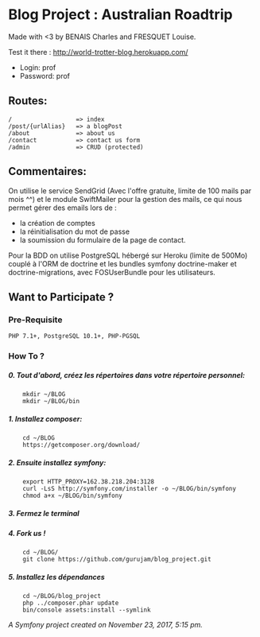 Blog Project : Australian Roadtrip
============

Made with <3 by BENAIS Charles and FRESQUET Louise.

Test it there : http://world-trotter-blog.herokuapp.com/

+ Login: prof
+ Password: prof

## Routes:

	/                  => index
	/post/{urlAlias}   => a blogPost
	/about             => about us
	/contact           => contact us form
	/admin             => CRUD (protected)


## Commentaires:
On utilise le service SendGrid (Avec l'offre gratuite, limite de 100 mails par mois ^^) et le module SwiftMailer pour la gestion des mails, ce qui nous permet gérer des emails lors de :
- la création de comptes
- la réinitialisation du mot de passe
- la soumission du formulaire de la page de contact. 

Pour la BDD on utilise PostgreSQL hébergé sur Heroku (limite de 500Mo) couplé à l'ORM de doctrine et les bundles symfony doctrine-maker et doctrine-migrations, avec FOSUserBundle pour les utilisateurs.



## Want to Participate ?

### Pre-Requisite
	PHP 7.1+, PostgreSQL 10.1+, PHP-PGSQL

### How To ?
#####	0. Tout d'abord, créez les répertoires dans votre répertoire personnel: 
		mkdir ~/BLOG
		mkdir ~/BLOG/bin

#####	1. Installez composer:
		cd ~/BLOG
		https://getcomposer.org/download/

#####	2. Ensuite installez symfony:
		export HTTP_PROXY=162.38.218.204:3128
		curl -LsS http://symfony.com/installer -o ~/BLOG/bin/symfony
		chmod a+x ~/BLOG/bin/symfony

#####	3. Fermez le terminal

#####	4. Fork us !
		cd ~/BLOG/
		git clone https://github.com/gurujam/blog_project.git

#####	5. Installez les dépendances
		cd ~/BLOG/blog_project
		php ../composer.phar update
		bin/console assets:install --symlink




_A Symfony project created on November 23, 2017, 5:15 pm._
